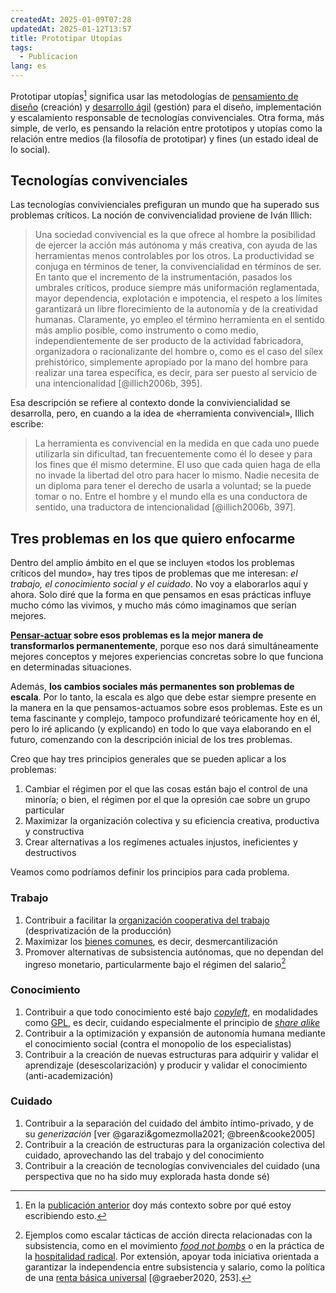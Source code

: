 ```yaml
---
createdAt: 2025-01-09T07:28
updatedAt: 2025-01-12T13:57
title: Prototipar Utopías
tags:
  - Publicacion
lang: es
---
```

Prototipar utopías[^1a] significa usar las metodologías de [pensamiento de diseño](https://es.wikipedia.org/wiki/Pensamiento_de_diseño) (creación) y [desarrollo ágil](https://es.wikipedia.org/wiki/Manifiesto_ágil) (gestión) para el diseño, implementación y escalamiento responsable de tecnologías convivenciales. Otra forma, más simple, de verlo, es pensando la relación entre prototipos y utopías como la relación entre medios (la filosofía de prototipar) y fines (un estado ideal de lo social).

## Tecnologías convivenciales

Las tecnologías convivienciales prefiguran un mundo que ha superado sus problemas críticos. La noción de convivencialidad proviene de Iván Illich:

[^1a]: En la [publicación anterior](empezar-de-nuevo) doy más contexto sobre por qué estoy escribiendo esto.

> Una sociedad convivencial es la que ofrece al hombre la posibilidad de ejercer la acción más autónoma y más creativa, con ayuda de las herramientas menos controlables por los otros. La productividad se conjuga en términos de tener, la convivencialidad en términos de ser. En tanto que el incremento de la instrumentación, pasados los umbrales críticos, produce siempre más uniformación reglamentada, mayor dependencia, explotación e impotencia, el respeto a los límites garantizará un libre florecimiento de la autonomía y de la creatividad humanas. Claramente, yo empleo el término herramienta en el sentido más amplio posible, como instrumento o como medio, independientemente de ser producto de la actividad fabricadora, organizadora o racionalizante del hombre o, como es el caso del sílex prehistórico, simplemente apropiado por la mano del hombre para realizar una tarea específica, es decir, para ser puesto al servicio de una intencionalidad [@illich2006b, 395].

Esa descripción se refiere al contexto donde la conviviencialidad se desarrolla, pero, en cuando a la idea de «herramienta convivencial», Illich escribe:

> La herramienta es convivencial en la medida en que cada uno puede utilizarla sin dificultad, tan frecuentemente como él lo desee y para los fines que él mismo determine. El uso que cada quien haga de ella no invade la  libertad del otro para hacer lo mismo. Nadie necesita de un diploma para tener el derecho de usarla a voluntad; se la puede tomar o no. Entre el hombre y el mundo ella es una conductora de sentido, una traductora de intencionalidad [@illich2006b, 397].

## Tres problemas en los que quiero enfocarme

Dentro del amplio ámbito en el que se incluyen «todos los problemas críticos del mundo», hay tres tipos de problemas que me interesan: *el trabajo, el conocimiento social y el cuidado*. No voy a elaborarlos aquí y ahora. Solo diré que la forma en que pensamos en esas prácticas influye mucho cómo las vivimos, y mucho más cómo imaginamos que serían mejores.

**[Pensar-actuar](empezar-de-nuevo#la-estrategia-de-pensar-actuar) sobre esos problemas es la mejor manera de transformarlos permanentemente**, porque eso nos dará simultáneamente mejores conceptos y mejores experiencias concretas sobre lo que funciona en determinadas situaciones.

Además, **los cambios sociales más permanentes son problemas de escala**. Por lo tanto, la escala es algo que debe estar siempre presente en la manera en la que pensamos-actuamos sobre esos problemas. Este es un tema fascinante y complejo, tampoco profundizaré teóricamente hoy en él, pero lo iré aplicando (y explicando) en todo lo que vaya elaborando en el futuro, comenzando con la descripción inicial de los tres problemas.

Creo que hay tres principios generales que se pueden aplicar a los problemas:

1. Cambiar el régimen por el que las cosas están bajo el control de una minoría; o bien, el régimen por el que la opresión cae sobre un grupo particular
2. Maximizar la organización colectiva y su eficiencia creativa, productiva y constructiva
3. Crear alternativas a los regímenes actuales injustos, ineficientes y destructivos

Veamos como podríamos definir los principios para cada problema.

### Trabajo

1. Contribuir a facilitar la [organización cooperativa del trabajo](https://es.wikipedia.org/wiki/Cooperativa_de_trabajo_asociado) (desprivatización de la producción)
2. Maximizar los [bienes comunes](https://es.wikipedia.org/wiki/Bien_comunal), es decir, desmercantilización
3. Promover alternativas de subsistencia autónomas, que no dependan del ingreso monetario, particularmente bajo el régimen del salario[^1]

[^1]: Ejemplos como escalar tácticas de acción directa relacionadas con la subsistencia, como en el movimiento [*food not bombs*](https://en.wikipedia.org/wiki/Food_Not_Bombs) o en la práctica de la [hospitalidad radical](https://www.youtube.com/watch?v=9n9JRw6nyLU). Por extensión, apoyar toda iniciativa orientada a garantizar la independencia entre subsistencia y salario, como la política de una [renta básica universal](https://es.wikipedia.org/wiki/Renta_básica_universal) [@graeber2020, 253].

### Conocimiento

1. Contribuir a que todo conocimiento esté bajo [*copyleft*](https://www.gnu.org/licenses/copyleft.es.html), en modalidades como [GPL](https://es.wikipedia.org/wiki/GNU_General_Public_License), es decir, cuidando especialmente el principio de [*share alike*](https://es.wikipedia.org/wiki/Licencias_Creative_Commons#Condiciones)
2. Contribuir a la optimización y expansión de autonomía humana mediante el conocimiento social (contra el monopolio de los especialistas)
3. Contribuir a la creación de nuevas estructuras para adquirir y validar el aprendizaje (desescolarización) y producir y validar el conocimiento (anti-academización)

### Cuidado

1. Contribuir a la separación del cuidado del ámbito íntimo-privado, y de su *generización* [ver @garazi&gomezmolla2021; @breen&cooke2005]
2. Contribuir a la creación de estructuras para la organización colectiva del cuidado, aprovechando las del trabajo y del conocimiento
3. Contribuir a la creación de tecnologías convivenciales del cuidado (una perspectiva que no ha sido muy explorada hasta donde sé)
